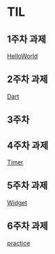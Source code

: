 TIL
======================================================
1주차 과제
-------------
[HelloWorld](https://github.com/PSJ0911/HelloWorld/blob/main/HelloWorld.md)

2주차 과제
---------------
[Dart](https://github.com/PSJ0911/HelloWorld/blob/main/Dart.md)

3주차 
----------------

4주차 과제
----------------
[Timer](https://github.com/PSJ0911/HelloWorld/blob/main/timer.md)

5주차 과제
----------------
[Widget](https://github.com/PSJ0911/HelloWorld/blob/main/Widget.md)

6주차 과제
----------------
[practice](https://github.com/PSJ0911/HelloWorld/blob/main/practice.md)
